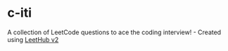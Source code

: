 # c-iti
A collection of LeetCode questions to ace the coding interview! - Created using [LeetHub v2](https://github.com/arunbhardwaj/LeetHub-2.0)
